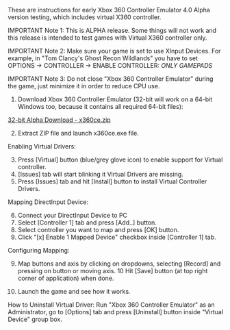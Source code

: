 These are instructions for early Xbox 360 Controller Emulator 4.0 Alpha version testing, which includes virtual X360 controller.

IMPORTANT Note 1: This is ALPHA release. Some things will not work and this release is intended to test games with Virtual X360 controller only.

IMPORTANT Note 2: Make sure your game is set to use XInput Devices. For example, in "Tom Clancy's Ghost Recon Wildlands" you have to set 
OPTIONS -> CONTROLLER -> ENABLE CONTROLLER: *ONLY GAMEPADS*

IMPORTANT Note 3: Do not close "Xbox 360 Controller Emulator" during the game, just minimize it in order to reduce CPU use.

1. Download Xbox 360 Controller Emulator (32-bit will work on a 64-bit Windows too, because it contains all required 64-bit files):

[32-bit Alpha Download - x360ce.zip](https://github.com/x360ce/x360ce/releases/download/4.2.0.2/x360ce.zip)

2. Extract ZIP file and launch x360ce.exe file.

Enabling Virtual Drivers:

3. Press [Virtual] button (blue/grey glove icon) to enable support for Virtual controller.
4. [Issues] tab will start blinking it Virtual Drivers are missing.
5. Press [Issues] tab and hit [Install] button to install Virtual Controller Drivers.

Mapping DirectInput Device:

6. Connect your DirectInput Device to PC
7. Select [Controller 1] tab and press [Add..] button.
8. Select controller you want to map and press [OK] button.
9. Click "[x] Enable 1 Mapped Device" checkbox inside [Controller 1] tab.

Configuring Mapping:

9. Map buttons and axis by clicking on dropdowns, selecting [Record] and pressing on button or moving axis.
10 Hit [Save] button (at top right corner of application) when done.

11. Launch the game and see how it works.

How to Uninstall Virtual Driver: Run "Xbox 360 Controller Emulator" as an Administrator, go to [Options] tab and press [Uninstall] button inside "Virtual Device" group box.
